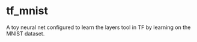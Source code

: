 # tf_mnist
A toy neural net configured to learn the layers tool in TF by learning on the MNIST dataset.
